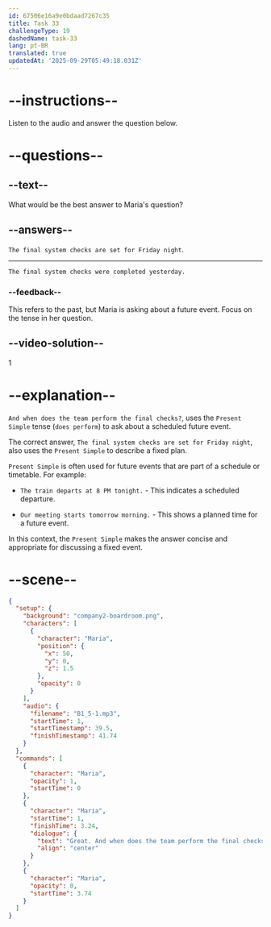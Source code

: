 ```yaml
---
id: 67506e16a9e0bdaad7267c35
title: Task 33
challengeType: 19
dashedName: task-33
lang: pt-BR
translated: true
updatedAt: '2025-09-29T05:49:18.031Z'
---
```

<!-- (Audio) Maria: Great, and when does the team perform the final checks? -->

<!-- SPEAKING -->

# --instructions--

Listen to the audio and answer the question below.

# --questions--

## --text--

What would be the best answer to Maria's question?

## --answers--

`The final system checks are set for Friday night`.

---

`The final system checks were completed yesterday.`

### --feedback--

This refers to the past, but Maria is asking about a future event. Focus on the tense in her question.

## --video-solution--

1

# --explanation--

`And when does the team perform the final checks?`, uses the `Present Simple` tense (`does perform`) to ask about a scheduled future event. 

The correct answer, `The final system checks are set for Friday night`, also uses the `Present Simple` to describe a fixed plan. 

`Present Simple` is often used for future events that are part of a schedule or timetable. For example:

- `The train departs at 8 PM tonight.` - This indicates a scheduled departure.

- `Our meeting starts tomorrow morning.` - This shows a planned time for a future event.

In this context, the `Present Simple` makes the answer concise and appropriate for discussing a fixed event.

# --scene--

```json
{
  "setup": {
    "background": "company2-boardroom.png",
    "characters": [
      {
        "character": "Maria",
        "position": {
          "x": 50,
          "y": 0,
          "z": 1.5
        },
        "opacity": 0
      }
    ],
    "audio": {
      "filename": "B1_5-1.mp3",
      "startTime": 1,
      "startTimestamp": 39.5,
      "finishTimestamp": 41.74
    }
  },
  "commands": [
    {
      "character": "Maria",
      "opacity": 1,
      "startTime": 0
    },
    {
      "character": "Maria",
      "startTime": 1,
      "finishTime": 3.24,
      "dialogue": {
        "text": "Great. And when does the team perform the final checks?",
        "align": "center"
      }
    },
    {
      "character": "Maria",
      "opacity": 0,
      "startTime": 3.74
    }
  ]
}
```
